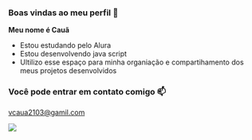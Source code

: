 ### Boas vindas ao meu perfil 💙

**Meu nome é Cauã**
- Estou estudando pelo Alura
- Estou desenvolvendo java script
- Ultilizo esse espaço para minha organiação e compartihamento dos meus projetos desenvolvidos

### Você pode entrar em contato comigo 📫

vcaua2103@gamil.com


![](https://media1.tenor.com/m/mCiM7CmGGI4AAAAC/naruto.gif)

